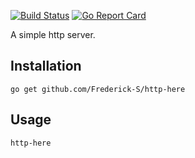 [![Build Status](https://travis-ci.org/Frederick-S/http-here.svg?branch=master)](https://travis-ci.org/Frederick-S/http-here) [![Go Report Card](https://goreportcard.com/badge/github.com/Frederick-S/http-here)](https://goreportcard.com/report/github.com/Frederick-S/http-here)

A simple http server.

## Installation
```
go get github.com/Frederick-S/http-here
```

## Usage
```
http-here
```
